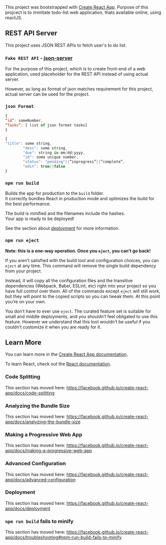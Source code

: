 This project was bootstrapped with [Create React App](https://github.com/facebook/create-react-app).
Purpose of this projcect is to immitate todo-list web application, thats available online, using reactJS.

## REST API Server

This project uses JSON REST APIs to fetch user's to do list.

### `Fake REST API` - [json-server](https://www.npmjs.com/package/json-server)

For the purpose of this project, which is to create front-end of a web application,
used placeholder for the REST API instead of using actual server.<br />

However, as long as format of json matches requirement for this project, actual server can be used for the project.

### `json Format`


```javascript
{
“id”: someNumber,
“Tasks”: [ list of json format tasks]
}
```

```javascript
{
"title": some string,
      	"desc": some string,
      	"due": string in mm/dd/yyyy,
      	"id": some unique number,
      	"status": "pending"||”inprogress”||”complete”,
      	"edit": true||false
}

```


### `npm run build`

Builds the app for production to the `build` folder.<br />
It correctly bundles React in production mode and optimizes the build for the best performance.

The build is minified and the filenames include the hashes.<br />
Your app is ready to be deployed!

See the section about [deployment](https://facebook.github.io/create-react-app/docs/deployment) for more information.

### `npm run eject`

**Note: this is a one-way operation. Once you `eject`, you can’t go back!**

If you aren’t satisfied with the build tool and configuration choices, you can `eject` at any time. This command will remove the single build dependency from your project.

Instead, it will copy all the configuration files and the transitive dependencies (Webpack, Babel, ESLint, etc) right into your project so you have full control over them. All of the commands except `eject` will still work, but they will point to the copied scripts so you can tweak them. At this point you’re on your own.

You don’t have to ever use `eject`. The curated feature set is suitable for small and middle deployments, and you shouldn’t feel obligated to use this feature. However we understand that this tool wouldn’t be useful if you couldn’t customize it when you are ready for it.

## Learn More

You can learn more in the [Create React App documentation](https://facebook.github.io/create-react-app/docs/getting-started).

To learn React, check out the [React documentation](https://reactjs.org/).

### Code Splitting

This section has moved here: https://facebook.github.io/create-react-app/docs/code-splitting

### Analyzing the Bundle Size

This section has moved here: https://facebook.github.io/create-react-app/docs/analyzing-the-bundle-size

### Making a Progressive Web App

This section has moved here: https://facebook.github.io/create-react-app/docs/making-a-progressive-web-app

### Advanced Configuration

This section has moved here: https://facebook.github.io/create-react-app/docs/advanced-configuration

### Deployment

This section has moved here: https://facebook.github.io/create-react-app/docs/deployment

### `npm run build` fails to minify

This section has moved here: https://facebook.github.io/create-react-app/docs/troubleshooting#npm-run-build-fails-to-minify
